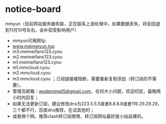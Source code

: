 # notice-board
mmyun（目前网站服务器失联，正在联系上游处理中，如果数据丢失，将会回退到11月10号左右，会补偿受影响用户）
- mmyun可用网址:
- www.meimeiyun.top
- m3.meimeifans123.cyou
- m2.meimeifans123.cyou
- m1.meimeifans123.cyou
- m1.mmcloud.cyou
- m2.mmcloud.cyou
- m3.mmcloud.cyou
；订阅链接被阻断，需要重新复制添加（转订阅的不需要）。
- 管理员邮箱：wodemima15@gmail.com，任何大小问题，欢迎叨扰，最晚两小时内回复；
- 如果无法更新订阅，建议修改dns为223.5.5.5或者8.8.8.8或者119.29.29.29，三个都不行，百度dns推荐，在试其他的；
- 或者换个网。推荐clash转订阅使用，转订阅网址最好是小站自建的。

<!---
wodemima15/wodemima15 is a ✨ special ✨ repository because its `README.md` (this file) appears on your GitHub profile.
You can click the Preview link to take a look at your changes.
--->
